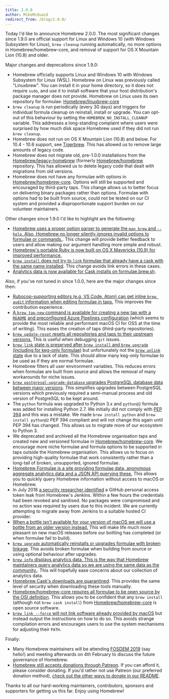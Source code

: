 ```yaml
---
title: 2.0.0
author: MikeMcQuaid
redirect_from: /blog/2.0.0/
---
```

Today I'd like to announce Homebrew 2.0.0. The most significant changes since 1.9.0 are official support for Linux and Windows 10 (with Windows Subsystem for Linux), `brew cleanup` running automatically, no more options in Homebrew/homebrew-core, and removal of support for OS X Mountain Lion (10.8) and older.

Major changes and deprecations since 1.9.0:

- Homebrew officially supports Linux and Windows 10 with Windows Subsystem for Linux (WSL). Homebrew on Linux was previously called "Linuxbrew". You can install it in your home directory, so it does not require `sudo`, and use it to install software that your host distribution's package manager does not provide. Homebrew on Linux uses its own repository for formulae: [Homebrew/linuxbrew-core](https://github.com/Homebrew/linuxbrew-core)
- `brew cleanup` is run periodically (every 30 days) and triggers for individual formula cleanup on reinstall, install or upgrade. You can opt-out of this behaviour by setting the `HOMEBREW_NO_INSTALL_CLEANUP` variable. This addresses a long-standing complaint where users were surprised by how much disk space Homebrew used if they did not run `brew cleanup`.
- Homebrew does not run on OS X Mountain Lion (10.8) and below. For 10.4 - 10.6 support, see [Tigerbrew](https://github.com/mistydemeo/tigerbrew). This has allowed us to remove large amounts of legacy code.
- Homebrew does not migrate old, pre-1.0.0 installations from the [Homebrew/legacy-homebrew](https://github.com/Homebrew/legacy-homebrew) (formerly [Homebrew/homebrew](https://github.com/Homebrew/homebrew) repository. This has allowed us to delete legacy code that dealt with migrations from old versions.
- Homebrew does not have any formulae with options in [Homebrew/homebrew-core](https://github.com/Homebrew/homebrew-core). Options will still be supported and encouraged by third-party taps. This change allows us to better focus on delivering binary packages rather than options. Formulae with options had to be built from source, could not be tested on our CI system and provided a disproportionate support burden on our volunteer maintainers.

Other changes since 1.9.0 I'd like to highlight are the following:

- [Homebrew uses a proper option parser to generate the `man brew` and `--help`. Also, Homebrew no longer silently ignores invalid options to formulae or commands.](https://github.com/Homebrew/brew/issues/1860). This change will provide better feedback to users and allow making our argument handling more simple and robust.
- [Homebrew's portable Ruby is now built on OS X Mavericks (10.9) for improved performance.](https://github.com/Homebrew/brew/pull/5624)
- [`brew install` does not try to `link` formulae that already have a cask with the same name installed](https://github.com/Homebrew/brew/pull/5613). This change avoids link errors in these cases.
- [Analytics data is now available for Cask installs on formulae.brew.sh](https://formulae.brew.sh/analytics/).

Also, if you've not tuned in since 1.0.0, here are the major changes since then:

- [Rubocop-supporting editors (e.g. VS Code, Atom) can get inline `brew audit` information when editing formulae in taps.](https://github.com/Homebrew/brew/pull/1128) This improves the contribution experience.
- [A `brew tap-new` command is available for creating a new tap with a `README`](https://github.com/Homebrew/brew/pull/1277) [and preconfigured Azure Pipelines configuration](https://github.com/Homebrew/brew/pull/5457) (which seems to provide the most reliable and performant macOS CI for OSS at the time of writing). This eases the creation of taps (third-party repositories).
- [`brew update-reset` resets all repositories and taps to their upstream versions.](https://github.com/Homebrew/brew/pull/1684) This is useful when debugging `git` issues.
- [`brew link` state is preserved after `brew install` and `brew upgrade` (including for keg-only formulae)](https://github.com/Homebrew/brew/pull/2961) but unfortunately not the [`brew unlink` state](https://github.com/Homebrew/brew/pull/3660) due to a lack of state. This should allow many keg-only formulae to be used as if they are normal formulae.
- Homebrew filters all user environment variables. This reduces errors when formulae are built from source and allows the removal of many workarounds for niche issues.
- [`brew postgresql-upgrade-database` upgrades PostgreSQL database data between major versions](https://github.com/Homebrew/homebrew-core/blob/c74f26ce6fe71f49eb6919060da96b30d30b2aab/cmd/brew-postgresql-upgrade-database.rb). This simplifies upgrades between PostgreSQL versions which previously required a semi-manual process and old version of PostgreSQL to be kept around.
- The `python` formula was upgraded to Python 3.x and `python@2` formula was added for installing Python 2.7. We initially did not comply with [PEP 394](https://www.python.org/dev/peps/pep-0394/) and this was a mistake. We made `brew install python` and `brew install python@2` PEP 394 compliant and will not change this again until PEP 394 has changed. This allows us to migrate more of our ecosystem to Python 3.
- We deprecated and archived all the Homebrew organisation taps and created new and versioned formulae in [Homebrew/homebrew-core](https://github.com/Homebrew/homebrew-core). We encourage more niche formulae and formula options to be supported in taps outside the Homebrew organisation. This allows us to focus on providing high-quality formulae that work consistently rather than a long-tail of broken, unsupported, ignored formulae.
- [Homebrew Formulae is a site providing formulae data, anonymous aggregate analytics data and a JSON API querying these.](https://formulae.brew.sh) This allows you to quickly query Homebrew information without access to macOS or Homebrew.
- In July 2018 [a security researcher identified](https://medium.com/@vesirin/how-i-gained-commit-access-to-homebrew-in-30-minutes-2ae314df03ab) a GitHub personal access token leak from Homebrew's Jenkins. Within a few hours the credentials had been revoked and sanitised. No packages were compromised and no action was required by users due to this incident. We are currently attempting to migrate away from Jenkins to a suitable hosted CI provider.
- [When a bottle isn't available for your version of macOS we will use a bottle from an older version instead.](https://github.com/Homebrew/brew/pull/5100) This will make life much more pleasant on new macOS releases before our bottling has completed (or when formulae fail to build).
- [`brew upgrade` automatically reinstalls or upgrades formulae with broken linkage](https://github.com/Homebrew/brew/pull/4767). This avoids broken formulae when building from source or using optional behaviour after upgrades.
- [`brew info` displays analytics data. This is the way that Homebrew maintainers query analytics data so we are using the same data as the community.](https://github.com/Homebrew/brew/pull/4830). This will hopefully ease concerns about our collection of analytics data.
- [Homebrew Cask's downloads are quarantined](https://github.com/Homebrew/brew/pull/4656). This provides the same level of security when downloading these tools manually.
- [Homebrew/homebrew-core requires all formulae to be open source by the OSI definition](https://github.com/Homebrew/brew/pull/5406). This allows you to be confident that any `brew install` (although not `brew cask install`) from [Homebrew/homebrew-core](https://github.com/Homebrew/homebrew-core) is open source software.
- [`brew link --force` will not link software already provided by macOS](https://github.com/Homebrew/brew/pull/5383) but instead output the instructions on how to do so. This avoids strange compilation errors and encourages users to use the system mechanisms for adjusting their `PATH`.

Finally:

- Many Homebrew maintainers will be attending [FOSDEM 2019](https://fosdem.org/2019/) (say hello!) and meeting afterwards on 4th February to discuss the future governance of Homebrew.
- [Homebrew still accepts donations through Patreon](https://www.patreon.com/homebrew). If you can afford it, please consider donating. If you'd rather not use Patreon (our preferred donation method), [check out the other ways to donate in our README](https://github.com/homebrew/brew/#donations).

Thanks to all our hard-working maintainers, contributors, sponsors and supporters for getting us this far. Enjoy using Homebrew!
